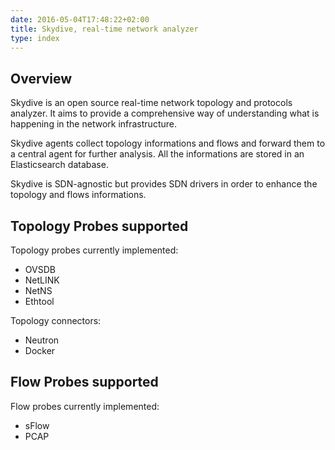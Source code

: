 ```yaml
---
date: 2016-05-04T17:48:22+02:00
title: Skydive, real-time network analyzer
type: index
---
```


## Overview

Skydive is an open source real-time network topology and protocols analyzer.
It aims to provide a comprehensive way of understanding what is happening in
the network infrastructure.

Skydive agents collect topology informations and flows and forward them to a
central agent for further analysis. All the informations are stored in an
Elasticsearch database.

Skydive is SDN-agnostic but provides SDN drivers in order to enhance the
topology and flows informations.

## Topology Probes supported

Topology probes currently implemented:

* OVSDB
* NetLINK
* NetNS
* Ethtool

Topology connectors:

* Neutron
* Docker

## Flow Probes supported

Flow probes currently implemented:

* sFlow
* PCAP
